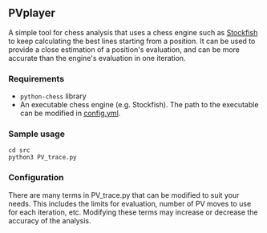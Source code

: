 ## PVplayer

A simple tool for chess analysis that uses a chess engine such as [Stockfish](https://www.github.com/official-stockfish/Stockfish) 
to keep calculating the best lines starting from a position.
It can be used to provide a close estimation of a position's evaluation, 
and can be more accurate than the engine's evaluation in one iteration.

### Requirements
- `python-chess` library
- An executable chess engine (e.g. Stockfish). The path to the executable can be modified in [config.yml](src/config.yml).

### Sample usage
```
cd src
python3 PV_trace.py
```

### Configuration
There are many terms in PV_trace.py that can be modified to suit your needs. 
This includes the limits for evaluation, number of PV moves to use for each iteration, etc. 
Modifying these terms may increase or decrease the accuracy of the analysis.